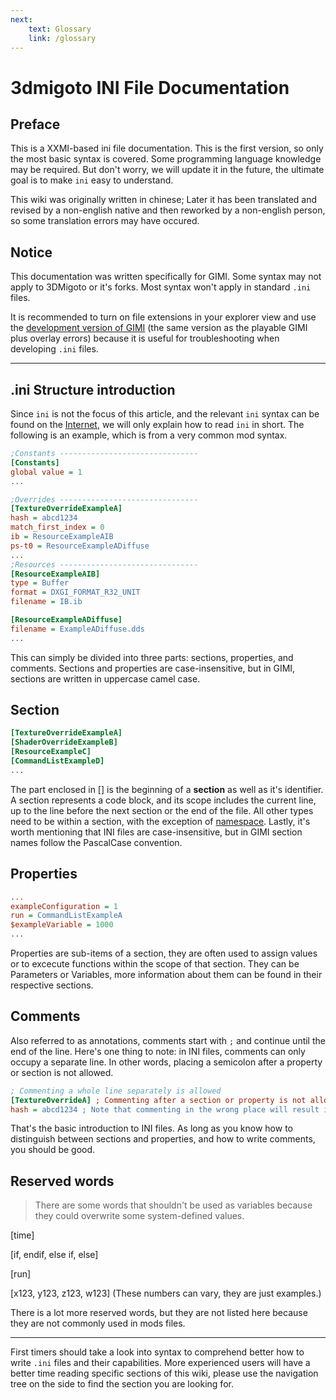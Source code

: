```yaml
---
next: 
    text: Glossary
    link: /glossary
---
```


# 3dmigoto INI File Documentation

## Preface

This is a XXMI-based ini file documentation. This is the first version, so only the most basic syntax is covered. Some programming language knowledge may be required. But don't worry, we will update it in the future, the ultimate goal is to make `ini` easy to understand.

This wiki was originally written in chinese; Later it has been translated and revised by a non-english native and then reworked by a non-english person, so some translation errors may have occured.

## Notice

This documentation was written specifically for GIMI. Some syntax may not apply to 3DMigoto or it's forks. Most syntax won't apply in standard `.ini` files.

It is recommended to turn on file extensions in your explorer view and use the [development version of GIMI](https://github.com/SilentNightSound/GI-Model-Importer/releases) (the same version as the playable GIMI plus overlay errors) because it is useful for troubleshooting when developing `.ini` files.

---

## .ini Structure introduction

Since `ini` is not the focus of this article, and the relevant `ini` syntax can be found on the [Internet](https://en.wikipedia.org/wiki/INI_file), we will only explain how to read `ini` in short.
The following is an example, which is from a very common mod syntax.

```ini
;Constants -------------------------------
[Constants]
global value = 1
...

;Overrides -------------------------------
[TextureOverrideExampleA]
hash = abcd1234
match_first_index = 0
ib = ResourceExampleAIB
ps-t0 = ResourceExampleADiffuse
...
;Resources -------------------------------
[ResourceExampleAIB]
type = Buffer
format = DXGI_FORMAT_R32_UNIT
filename = IB.ib

[ResourceExampleADiffuse]
filename = ExampleADiffuse.dds
...

```

This can simply be divided into three parts: sections, properties, and comments.
Sections and properties are case-insensitive, but in GIMI, sections are written in uppercase camel case.

## Section

```ini
[TextureOverrideExampleA]
[ShaderOverrideExampleB]
[ResourceExampleC]
[CommandListExampleD]
...
```

The part enclosed in [] is the beginning of a **section** as well as it's identifier. A section represents a code block, and its scope includes the current line, up to the line before the next section or the end of the file. All other types need to be within a section, with the exception of [namespace](./namespace). Lastly, it's worth mentioning that INI files are case-insensitive, but in GIMI section names follow the PascalCase convention.

## Properties

```ini
...
exampleConfiguration = 1
run = CommandListExampleA
$exampleVariable = 1000
...
```

Properties are sub-items of a section, they are often used to assign values or to excecute functions within the scope of that section. They can be Parameters or Variables, more information about them can be found in their respective sections.

## Comments

Also referred to as annotations, comments start with `;` and continue until the end of the line. Here's one thing to note: in INI files, comments can only occupy a separate line. In other words, placing a semicolon after a property or section is not allowed.

```ini
; Commenting a whole line separately is allowed
[TextureOverrideA] ; Commenting after a section or property is not allowed
hash = abcd1234 ; Note that commenting in the wrong place will result in correct syntax highlighting in some software but will cause compilation issues regardless
```

That's the basic introduction to INI files. As long as you know how to distinguish between sections and properties, and how to write comments, you should be good.

## Reserved words

> There are some words that shouldn't be used as variables because they could overwrite some system-defined values.

[time]

[if, endif, else if, else]

[run]

[x123, y123, z123, w123] (These numbers can vary, they are just examples.)

There is a lot more reserved words, but they are not listed here because they are not commonly used in mods files.
<!-- TODO: add more detail about how 3dm properties can be modified from within mods files. which are likley to be mistakenly used as variables. -->
---

First timers should take a look into syntax to comprehend better how to write `.ini` files and their capabilities. More experienced users will have a better time reading specific sections of this wiki, please use the navigation tree on the side to find the section you are looking for.

